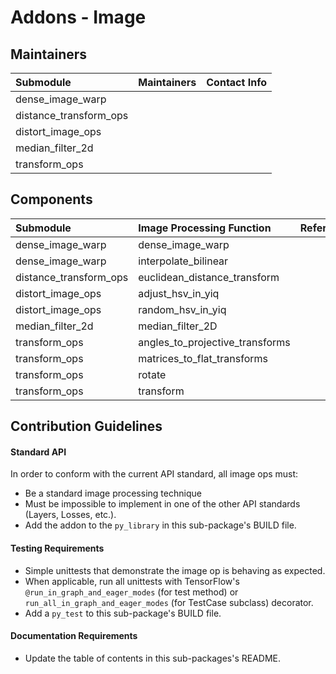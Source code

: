 # Addons - Image

## Maintainers
| Submodule  |  Maintainers  | Contact Info   |
|:---------- |:----------- |:--------------|
| dense_image_warp |  |  |
| distance_transform_ops |  |  |
| distort_image_ops |  |  | 
| median_filter_2d |  |  |
| transform_ops |  |  | 

## Components 
| Submodule  | Image Processing Function |  Reference  |
|:---------- |:----------- |:----------- |
| dense_image_warp | dense_image_warp |  |
| dense_image_warp | interpolate_bilinear |  |
| distance_transform_ops | euclidean_distance_transform | |
| distort_image_ops |  adjust_hsv_in_yiq |  |
| distort_image_ops | random_hsv_in_yiq |  |
| median_filter_2d | median_filter_2D |  |
| transform_ops | angles_to_projective_transforms | | 
| transform_ops | matrices_to_flat_transforms | | 
| transform_ops | rotate | | 
| transform_ops | transform |  | 


## Contribution Guidelines
#### Standard API
In order to conform with the current API standard, all image ops
must:
 * Be a standard image processing technique 
 * Must be impossible to implement in one of the other API
 standards (Layers, Losses, etc.).
 * Add the addon to the `py_library` in this sub-package's BUILD file.

#### Testing Requirements
 * Simple unittests that demonstrate the image op is behaving as
    expected.
 * When applicable, run all unittests with TensorFlow's
   `@run_in_graph_and_eager_modes` (for test method)
   or `run_all_in_graph_and_eager_modes` (for TestCase subclass)
   decorator.
 * Add a `py_test` to this sub-package's BUILD file.

#### Documentation Requirements
 * Update the table of contents in this sub-packages's README.
